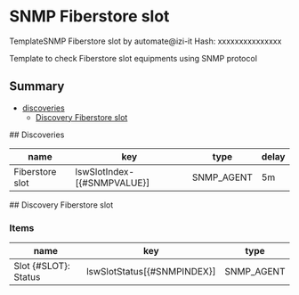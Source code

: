 # SNMP Fiberstore slot
TemplateSNMP Fiberstore slot by automate@izi-it
Hash: xxxxxxxxxxxxxxx

Template to check Fiberstore slot equipments using SNMP protocol
## Summary
* [discoveries](#discoveries)
  * [Discovery Fiberstore slot ](#discovery_fiberstore_slot
)
<a name="discoveries" />
## Discoveries

| name | key | type | delay |
| ------------- |------------- |------------- |------------- |
| Fiberstore slot | lswSlotIndex-[{#SNMPVALUE}] | SNMP_AGENT | 5m |

<a name="discovery_fiberstore_slot" />
## Discovery Fiberstore slot

### Items

| name | key | type |
| ------------- |------------- |------------- |
| Slot {#SLOT}: Status | lswSlotStatus[{#SNMPINDEX}] | SNMP_AGENT |
